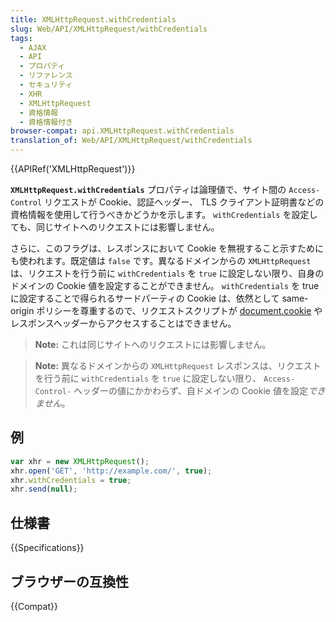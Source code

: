 ```yaml
---
title: XMLHttpRequest.withCredentials
slug: Web/API/XMLHttpRequest/withCredentials
tags:
  - AJAX
  - API
  - プロパティ
  - リファレンス
  - セキュリティ
  - XHR
  - XMLHttpRequest
  - 資格情報
  - 資格情報付き
browser-compat: api.XMLHttpRequest.withCredentials
translation_of: Web/API/XMLHttpRequest/withCredentials
---
```

{{APIRef('XMLHttpRequest')}}

**`XMLHttpRequest.withCredentials`** プロパティは論理値で、サイト間の `Access-Control` リクエストが Cookie、認証ヘッダー、 TLS クライアント証明書などの資格情報を使用して行うべきかどうかを示します。 `withCredentials` を設定しても、同じサイトへのリクエストには影響しません。

さらに、このフラグは、レスポンスにおいて Cookie を無視すること示すためにも使われます。既定値は `false` です。異なるドメインからの `XMLHttpRequest` は、リクエストを行う前に `withCredentials` を `true` に設定しない限り、自身のドメインの Cookie 値を設定することができません。 `withCredentials` を true に設定することで得られるサードパーティの Cookie は、依然として same-origin ポリシーを尊重するので、リクエストスクリプトが [document.cookie](/ja/docs/Web/API/Document/cookie) やレスポンスヘッダーからアクセスすることはできません。

> **Note:** これは同じサイトへのリクエストには影響しません。

> **Note:** 異なるドメインからの `XMLHttpRequest` レスポンスは、リクエストを行う前に `withCredentials` を `true` に設定しない限り、 `Access-Control-` ヘッダーの値にかかわらず、自ドメインの Cookie 値を設定*できません*。

## 例

```js
var xhr = new XMLHttpRequest();
xhr.open('GET', 'http://example.com/', true);
xhr.withCredentials = true;
xhr.send(null);
```

## 仕様書

{{Specifications}}

## ブラウザーの互換性

{{Compat}}
